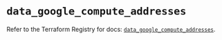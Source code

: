 # `data_google_compute_addresses`

Refer to the Terraform Registry for docs: [`data_google_compute_addresses`](https://registry.terraform.io/providers/hashicorp/google/6.9.0/docs/data-sources/compute_addresses).
